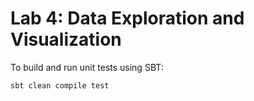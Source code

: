 Lab 4: Data Exploration and Visualization
=============================================
To build and run unit tests using SBT:

`sbt clean compile test`
